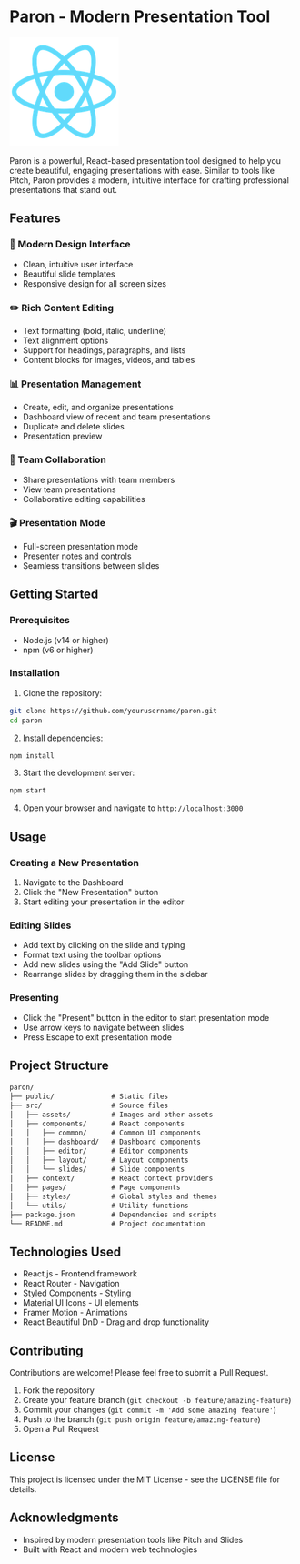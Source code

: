 # Paron - Modern Presentation Tool

![Paron Logo](public/logo192.png)

Paron is a powerful, React-based presentation tool designed to help you create beautiful, engaging presentations with ease. Similar to tools like Pitch, Paron provides a modern, intuitive interface for crafting professional presentations that stand out.

## Features

### 🎨 Modern Design Interface
- Clean, intuitive user interface
- Beautiful slide templates
- Responsive design for all screen sizes

### ✏️ Rich Content Editing
- Text formatting (bold, italic, underline)
- Text alignment options
- Support for headings, paragraphs, and lists
- Content blocks for images, videos, and tables

### 📊 Presentation Management
- Create, edit, and organize presentations
- Dashboard view of recent and team presentations
- Duplicate and delete slides
- Presentation preview

### 👥 Team Collaboration
- Share presentations with team members
- View team presentations
- Collaborative editing capabilities

### 🎬 Presentation Mode
- Full-screen presentation mode
- Presenter notes and controls
- Seamless transitions between slides

## Getting Started

### Prerequisites
- Node.js (v14 or higher)
- npm (v6 or higher)

### Installation

1. Clone the repository:
```bash
git clone https://github.com/yourusername/paron.git
cd paron
```

2. Install dependencies:
```bash
npm install
```

3. Start the development server:
```bash
npm start
```

4. Open your browser and navigate to `http://localhost:3000`

## Usage

### Creating a New Presentation
1. Navigate to the Dashboard
2. Click the "New Presentation" button
3. Start editing your presentation in the editor

### Editing Slides
- Add text by clicking on the slide and typing
- Format text using the toolbar options
- Add new slides using the "Add Slide" button
- Rearrange slides by dragging them in the sidebar

### Presenting
- Click the "Present" button in the editor to start presentation mode
- Use arrow keys to navigate between slides
- Press Escape to exit presentation mode

## Project Structure

```
paron/
├── public/              # Static files
├── src/                 # Source files
│   ├── assets/          # Images and other assets
│   ├── components/      # React components
│   │   ├── common/      # Common UI components
│   │   ├── dashboard/   # Dashboard components
│   │   ├── editor/      # Editor components
│   │   ├── layout/      # Layout components
│   │   └── slides/      # Slide components
│   ├── context/         # React context providers
│   ├── pages/           # Page components
│   ├── styles/          # Global styles and themes
│   └── utils/           # Utility functions
├── package.json         # Dependencies and scripts
└── README.md            # Project documentation
```

## Technologies Used

- React.js - Frontend framework
- React Router - Navigation
- Styled Components - Styling
- Material UI Icons - UI elements
- Framer Motion - Animations
- React Beautiful DnD - Drag and drop functionality

## Contributing

Contributions are welcome! Please feel free to submit a Pull Request.

1. Fork the repository
2. Create your feature branch (`git checkout -b feature/amazing-feature`)
3. Commit your changes (`git commit -m 'Add some amazing feature'`)
4. Push to the branch (`git push origin feature/amazing-feature`)
5. Open a Pull Request

## License

This project is licensed under the MIT License - see the LICENSE file for details.

## Acknowledgments

- Inspired by modern presentation tools like Pitch and Slides
- Built with React and modern web technologies
